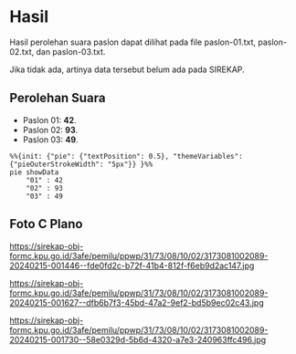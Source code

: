 # Hasil

Hasil perolehan suara paslon dapat dilihat pada file paslon-01.txt, paslon-02.txt, dan paslon-03.txt.

Jika tidak ada, artinya data tersebut belum ada pada SIREKAP.

## Perolehan Suara

 * Paslon 01: **42**.
 * Paslon 02: **93**.
 * Paslon 03: **49**.

```mermaid
%%{init: {"pie": {"textPosition": 0.5}, "themeVariables": {"pieOuterStrokeWidth": "5px"}} }%%
pie showData
    "01" : 42
    "02" : 93
    "03" : 49
```
## Foto C Plano

https://sirekap-obj-formc.kpu.go.id/3afe/pemilu/ppwp/31/73/08/10/02/3173081002089-20240215-001446--fde0fd2c-b72f-41b4-812f-f6eb9d2ac147.jpg

https://sirekap-obj-formc.kpu.go.id/3afe/pemilu/ppwp/31/73/08/10/02/3173081002089-20240215-001627--dfb6b7f3-45bd-47a2-9ef2-bd5b9ec02c43.jpg

https://sirekap-obj-formc.kpu.go.id/3afe/pemilu/ppwp/31/73/08/10/02/3173081002089-20240215-001730--58e0329d-5b6d-4320-a7e3-240963ffc496.jpg
